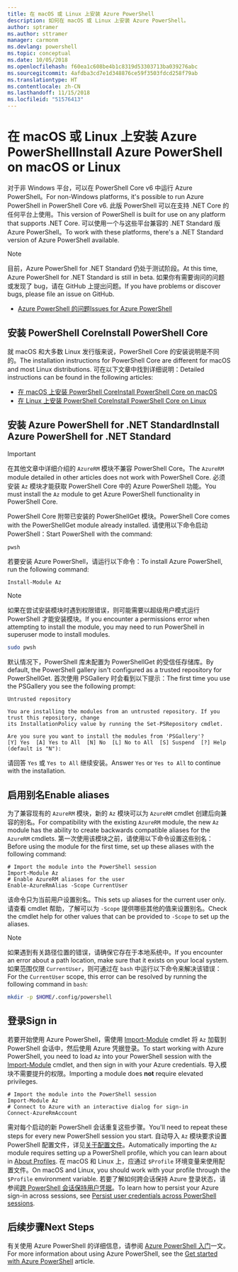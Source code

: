 ```yaml
---
title: 在 macOS 或 Linux 上安装 Azure PowerShell
description: 如何在 macOS 或 Linux 上安装 Azure PowerShell。
author: sptramer
ms.author: sttramer
manager: carmonm
ms.devlang: powershell
ms.topic: conceptual
ms.date: 10/05/2018
ms.openlocfilehash: f60ea1c608be4b1c8319d53303713ba039276abc
ms.sourcegitcommit: 4afdba3cd7e1d348876ce59f3503fdcd258f79ab
ms.translationtype: HT
ms.contentlocale: zh-CN
ms.lasthandoff: 11/15/2018
ms.locfileid: "51576413"
---
```

# <a name="install-azure-powershell-on-macos-or-linux"></a><span data-ttu-id="982a0-103">在 macOS 或 Linux 上安装 Azure PowerShell</span><span class="sxs-lookup"><span data-stu-id="982a0-103">Install Azure PowerShell on macOS or Linux</span></span>

<span data-ttu-id="982a0-104">对于非 Windows 平台，可以在 PowerShell Core v6 中运行 Azure PowerShell。</span><span class="sxs-lookup"><span data-stu-id="982a0-104">For non-Windows platforms, it's possible to run Azure PowerShell in PowerShell Core v6.</span></span> <span data-ttu-id="982a0-105">此版 PowerShell 可以在支持 .NET Core 的任何平台上使用。</span><span class="sxs-lookup"><span data-stu-id="982a0-105">This version of PowerShell is built for use on any platform that supports .NET Core.</span></span> <span data-ttu-id="982a0-106">可以使用一个与这些平台兼容的 .NET Standard 版 Azure PowerShell。</span><span class="sxs-lookup"><span data-stu-id="982a0-106">To work with these platforms, there's a .NET Standard version of Azure PowerShell available.</span></span>

> [!NOTE]
> <span data-ttu-id="982a0-107">目前，Azure PowerShell for .NET Standard 仍处于测试阶段。</span><span class="sxs-lookup"><span data-stu-id="982a0-107">At this time, Azure PowerShell for .NET Standard is still in beta.</span></span>
> <span data-ttu-id="982a0-108">如果你有需要询问的问题或发现了 bug，请在 GitHub 上提出问题。</span><span class="sxs-lookup"><span data-stu-id="982a0-108">If you have problems or discover bugs, please file an issue on GitHub.</span></span>
>
> * [<span data-ttu-id="982a0-109">Azure PowerShell 的问题</span><span class="sxs-lookup"><span data-stu-id="982a0-109">Issues for Azure PowerShell</span></span>](https://github.com/azure/azure-docs-powershell/issues)

## <a name="install-powershell-core"></a><span data-ttu-id="982a0-110">安装 PowerShell Core</span><span class="sxs-lookup"><span data-stu-id="982a0-110">Install PowerShell Core</span></span>

<span data-ttu-id="982a0-111">就 macOS 和大多数 Linux 发行版来说，PowerShell Core 的安装说明是不同的。</span><span class="sxs-lookup"><span data-stu-id="982a0-111">The installation instructions for PowerShell Core are different for macOS and most Linux distributions.</span></span>
<span data-ttu-id="982a0-112">可在以下文章中找到详细说明：</span><span class="sxs-lookup"><span data-stu-id="982a0-112">Detailed instructions can be found in the following articles:</span></span>

* [<span data-ttu-id="982a0-113">在 macOS 上安装 PowerShell Core</span><span class="sxs-lookup"><span data-stu-id="982a0-113">Install PowerShell Core on macOS</span></span>](/powershell/scripting/setup/installing-powershell-core-on-macos)
* [<span data-ttu-id="982a0-114">在 Linux 上安装 PowerShell Core</span><span class="sxs-lookup"><span data-stu-id="982a0-114">Install PowerShell Core on Linux</span></span>](/powershell/scripting/setup/installing-powershell-core-on-linux)

## <a name="install-azure-powershell-for-net-standard"></a><span data-ttu-id="982a0-115">安装 Azure PowerShell for .NET Standard</span><span class="sxs-lookup"><span data-stu-id="982a0-115">Install Azure PowerShell for .NET Standard</span></span>

> [!IMPORTANT]
> <span data-ttu-id="982a0-116">在其他文章中详细介绍的 `AzureRM` 模块不兼容 PowerShell Core。</span><span class="sxs-lookup"><span data-stu-id="982a0-116">The `AzureRM` module detailed in other articles does not work with PowerShell Core.</span></span>
> <span data-ttu-id="982a0-117">必须安装 `Az` 模块才能获取 PowerShell Core 中的 Azure PowerShell 功能。</span><span class="sxs-lookup"><span data-stu-id="982a0-117">You must install the `Az` module to get Azure PowerShell functionality in PowerShell Core.</span></span>

<span data-ttu-id="982a0-118">PowerShell Core 附带已安装的 PowerShellGet 模块。</span><span class="sxs-lookup"><span data-stu-id="982a0-118">PowerShell Core comes with the PowerShellGet module already installed.</span></span> <span data-ttu-id="982a0-119">请使用以下命令启动 PowerShell：</span><span class="sxs-lookup"><span data-stu-id="982a0-119">Start PowerShell with the command:</span></span>

```bash
pwsh
```

<span data-ttu-id="982a0-120">若要安装 Azure PowerShell，请运行以下命令：</span><span class="sxs-lookup"><span data-stu-id="982a0-120">To install Azure PowerShell, run the following command:</span></span>

```powershell-interactive
Install-Module Az
```

> [!NOTE]
> <span data-ttu-id="982a0-121">如果在尝试安装模块时遇到权限错误，则可能需要以超级用户模式运行 PowerShell 才能安装模块。</span><span class="sxs-lookup"><span data-stu-id="982a0-121">If you encounter a permissions error when attempting to install the module, you may need to run PowerShell in superuser mode to install modules.</span></span>
>
> ```bash
> sudo pwsh
> ```

<span data-ttu-id="982a0-122">默认情况下，PowerShell 库未配置为 PowerShellGet 的受信任存储库。</span><span class="sxs-lookup"><span data-stu-id="982a0-122">By default, the PowerShell gallery isn't configured as a trusted repository for PowerShellGet.</span></span> <span data-ttu-id="982a0-123">首次使用 PSGallery 时会看到以下提示：</span><span class="sxs-lookup"><span data-stu-id="982a0-123">The first time you use the PSGallery you see the following prompt:</span></span>

```output
Untrusted repository

You are installing the modules from an untrusted repository. If you trust this repository, change
its InstallationPolicy value by running the Set-PSRepository cmdlet.

Are you sure you want to install the modules from 'PSGallery'?
[Y] Yes  [A] Yes to All  [N] No  [L] No to All  [S] Suspend  [?] Help (default is "N"):
```

<span data-ttu-id="982a0-124">请回答 `Yes` 或 `Yes to All` 继续安装。</span><span class="sxs-lookup"><span data-stu-id="982a0-124">Answer `Yes` or `Yes to All` to continue with the installation.</span></span>

## <a name="enable-aliases"></a><span data-ttu-id="982a0-125">启用别名</span><span class="sxs-lookup"><span data-stu-id="982a0-125">Enable aliases</span></span>

<span data-ttu-id="982a0-126">为了兼容现有的 `AzureRM` 模块，新的 `Az` 模块可以为 `AzureRM` cmdlet 创建后向兼容的别名。</span><span class="sxs-lookup"><span data-stu-id="982a0-126">For compatibility with the existing `AzureRM` module, the new `Az` module has the ability to create backwards compatible aliases for the `AzureRM` cmdlets.</span></span> <span data-ttu-id="982a0-127">第一次使用该模块之前，请使用以下命令设置这些别名：</span><span class="sxs-lookup"><span data-stu-id="982a0-127">Before using the module for the first time, set up these aliases with the following command:</span></span>

```powershell-interactive
# Import the module into the PowerShell session
Import-Module Az
# Enable AzureRM aliases for the user
Enable-AzureRmAlias -Scope CurrentUser
```

<span data-ttu-id="982a0-128">该命令只为当前用户设置别名。</span><span class="sxs-lookup"><span data-stu-id="982a0-128">This sets up aliases for the current user only.</span></span> <span data-ttu-id="982a0-129">请查看 cmdlet 帮助，了解可以为 `-Scope` 提供哪些其他的值来设置别名。</span><span class="sxs-lookup"><span data-stu-id="982a0-129">Check the cmdlet help for other values that can be provided to `-Scope` to set up the aliases.</span></span>

> [!NOTE]
> <span data-ttu-id="982a0-130">如果遇到有关路径位置的错误，请确保它存在于本地系统中。</span><span class="sxs-lookup"><span data-stu-id="982a0-130">If you encounter an error about a path location, make sure that it exists on your local system.</span></span> <span data-ttu-id="982a0-131">如果范围仅限 `CurrentUser`，则可通过在 `bash` 中运行以下命令来解决该错误：</span><span class="sxs-lookup"><span data-stu-id="982a0-131">For the `CurrentUser` scope, this error can be resolved by running the following command in `bash`:</span></span>
>
> ```bash
> mkdir -p $HOME/.config/powershell
> ```

## <a name="sign-in"></a><span data-ttu-id="982a0-132">登录</span><span class="sxs-lookup"><span data-stu-id="982a0-132">Sign in</span></span>

<span data-ttu-id="982a0-133">若要开始使用 Azure PowerShell，需使用 [Import-Module](/powershell/module/Microsoft.PowerShell.Core/Import-Module) cmdlet 将 `Az` 加载到 PowerShell 会话中，然后使用 Azure 凭据登录。</span><span class="sxs-lookup"><span data-stu-id="982a0-133">To start working with Azure PowerShell, you need to load `Az` into your PowerShell session with the [Import-Module](/powershell/module/Microsoft.PowerShell.Core/Import-Module) cmdlet, and then sign in with your Azure credentials.</span></span> <span data-ttu-id="982a0-134">导入模块不需要提升的权限。</span><span class="sxs-lookup"><span data-stu-id="982a0-134">Importing a module does __not__ require elevated privileges.</span></span>

```powershell-interactive
# Import the module into the PowerShell session
Import-Module Az
# Connect to Azure with an interactive dialog for sign-in
Connect-AzureRmAccount
```

<span data-ttu-id="982a0-135">需对每个启动的新 PowerShell 会话重复这些步骤。</span><span class="sxs-lookup"><span data-stu-id="982a0-135">You'll need to repeat these steps for every new PowerShell session you start.</span></span> <span data-ttu-id="982a0-136">自动导入 `Az` 模块要求设置 PowerShell 配置文件，详见[关于配置文件](/powershell/module/microsoft.powershell.core/about/about_profiles)。</span><span class="sxs-lookup"><span data-stu-id="982a0-136">Automatically importing the `Az` module requires setting up a PowerShell profile, which you can learn about in [About Profiles](/powershell/module/microsoft.powershell.core/about/about_profiles).</span></span>
<span data-ttu-id="982a0-137">在 macOS 和 Linux 上，应通过 `$Profile` 环境变量来使用配置文件。</span><span class="sxs-lookup"><span data-stu-id="982a0-137">On macOS and Linux, you should work with your profile through the `$Profile` environment variable.</span></span> <span data-ttu-id="982a0-138">若要了解如何跨会话保持 Azure 登录状态，请参阅[跨 PowerShell 会话保持用户凭据](context-persistence.md)。</span><span class="sxs-lookup"><span data-stu-id="982a0-138">To learn how to persist your Azure sign-in across sessions, see [Persist user credentials across PowerShell sessions](context-persistence.md).</span></span>

## <a name="next-steps"></a><span data-ttu-id="982a0-139">后续步骤</span><span class="sxs-lookup"><span data-stu-id="982a0-139">Next Steps</span></span>

<span data-ttu-id="982a0-140">有关使用 Azure PowerShell 的详细信息，请参阅 [Azure PowerShell 入门](get-started-azureps.md)一文。</span><span class="sxs-lookup"><span data-stu-id="982a0-140">For more information about using Azure PowerShell, see the [Get started with Azure PowerShell](get-started-azureps.md) article.</span></span>
